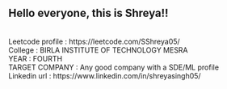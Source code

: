 ## Hello everyone, this is Shreya!!
</br>
Leetcode profile : https://leetcode.com/SShreya05/
</br>
College : BIRLA INSTITUTE OF TECHNOLOGY MESRA
</br>
YEAR : FOURTH
</br>
TARGET COMPANY : Any good company with a SDE/ML profile
</br>
Linkedin url : https://www.linkedin.com/in/shreyasingh05/
